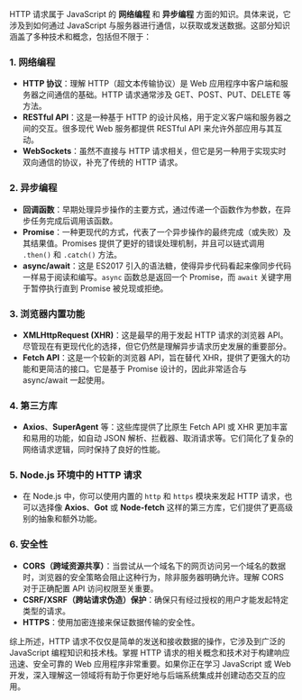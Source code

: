 HTTP 请求属于 JavaScript 的 **网络编程** 和 **异步编程** 方面的知识。具体来说，它涉及到如何通过 JavaScript 与服务器进行通信，以获取或发送数据。这部分知识涵盖了多种技术和概念，包括但不限于：

### 1. **网络编程**
- **HTTP 协议**：理解 HTTP（超文本传输协议）是 Web 应用程序中客户端和服务器之间通信的基础。HTTP 请求通常涉及 GET、POST、PUT、DELETE 等方法。
- **RESTful API**：这是一种基于 HTTP 的设计风格，用于定义客户端和服务器之间的交互。很多现代 Web 服务都提供 RESTful API 来允许外部应用与其互动。
- **WebSockets**：虽然不直接与 HTTP 请求相关，但它是另一种用于实现实时双向通信的协议，补充了传统的 HTTP 请求。

### 2. **异步编程**
- **回调函数**：早期处理异步操作的主要方式，通过传递一个函数作为参数，在异步任务完成后调用该函数。
- **Promise**：一种更现代的方式，代表了一个异步操作的最终完成（或失败）及其结果值。Promises 提供了更好的错误处理机制，并且可以链式调用 `.then()` 和 `.catch()` 方法。
- **async/await**：这是 ES2017 引入的语法糖，使得异步代码看起来像同步代码一样易于阅读和编写。`async` 函数总是返回一个 Promise，而 `await` 关键字用于暂停执行直到 Promise 被兑现或拒绝。

### 3. **浏览器内置功能**
- **XMLHttpRequest (XHR)**：这是最早的用于发起 HTTP 请求的浏览器 API。尽管现在有更现代化的选择，但它仍然是理解异步请求历史发展的重要部分。
- **Fetch API**：这是一个较新的浏览器 API，旨在替代 XHR，提供了更强大的功能和更简洁的接口。它是基于 Promise 设计的，因此非常适合与 async/await 一起使用。

### 4. **第三方库**
- **Axios**、**SuperAgent** 等：这些库提供了比原生 Fetch API 或 XHR 更加丰富和易用的功能，如自动 JSON 解析、拦截器、取消请求等。它们简化了复杂的网络请求逻辑，同时保持了良好的性能。

### 5. **Node.js 环境中的 HTTP 请求**
- 在 Node.js 中，你可以使用内置的 `http` 和 `https` 模块来发起 HTTP 请求，也可以选择像 **Axios**、**Got** 或 **Node-fetch** 这样的第三方库，它们提供了更高级别的抽象和额外功能。

### 6. **安全性**
- **CORS（跨域资源共享）**：当尝试从一个域名下的网页访问另一个域名的数据时，浏览器的安全策略会阻止这种行为，除非服务器明确允许。理解 CORS 对于正确配置 API 访问权限至关重要。
- **CSRF/XSRF（跨站请求伪造）保护**：确保只有经过授权的用户才能发起特定类型的请求。
- **HTTPS**：使用加密连接来保证数据传输的安全性。

综上所述，HTTP 请求不仅仅是简单的发送和接收数据的操作，它涉及到广泛的 JavaScript 编程知识和技术栈。掌握 HTTP 请求的相关概念和技术对于构建响应迅速、安全可靠的 Web 应用程序非常重要。如果你正在学习 JavaScript 或 Web 开发，深入理解这一领域将有助于你更好地与后端系统集成并创建动态交互的应用。
